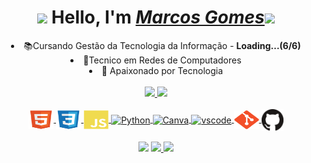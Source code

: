 <div>
  <h1 align="center"><img src="https://media.giphy.com/media/hvRJCLFzcasrR4ia7z/giphy.gif" width="28"> Hello, I'm <a href="https://www.linkedin.com/in/marcos-da-silva-gomes-86439a22b/"><i>Marcos Gomes</i></a><img src="https://media.giphy.com/media/12oufCB0MyZ1Go/giphy.gif" width="50"></h1>
  <li align="center">📚Cursando Gestão da Tecnologia da Informação - <strong>Loading...(6/6)</strong>
  <li align="center">📡Tecnico em Redes de Computadores
  <li align="center">🔭 Apaixonado por Tecnologia
</div>
<br>

<div align="center">
  <a href="https://github.com/marcosdevg"> 
  <img height="150em" src="https://github-readme-stats.vercel.app/api?username=marcosdevg&count_private=true&include_all_commits=true&show_icons=true&theme=buefy&hide_border=false&show_owner=true"/>
  <img height="150em" src="https://github-readme-stats.vercel.app/api/top-langs/?username=marcosdevg&theme=buefy&hide_border=false&&layout=compact"/>
  </a>
</div>

<div align="center" valign="top"><br>
   <a href="https://github.com/marcosdevg"> 
    <img align="center" alt="HTML" height="30" width="40" src="https://raw.githubusercontent.com/devicons/devicon/master/icons/html5/html5-original.svg">
    <img align="center" alt="CSS" height="30" width="40" src="https://raw.githubusercontent.com/devicons/devicon/master/icons/css3/css3-original.svg">
    <img align="center" alt="Js" height="30" width="40" src="https://raw.githubusercontent.com/devicons/devicon/master/icons/javascript/javascript-plain.svg">
    <img align="center" alt="Python" height="35" width="45" src="https://cdn.jsdelivr.net/gh/devicons/devicon/icons/python/python-original.svg">  
    <img align="center" alt="Canva" height="30" width="40" src="https://cdn.jsdelivr.net/gh/devicons/devicon/icons/canva/canva-original.svg"> 
    <img align="center" alt="vscode" height="30" width="40" src="https://cdn.jsdelivr.net/gh/devicons/devicon/icons/vscode/vscode-original.svg"> 
    <img align="center" alt="git" height="30" width="40" src="https://raw.githubusercontent.com/devicons/devicon/master/icons/git/git-original.svg">
    <img align="center" alt="github" height="35" width="35" src="/assets/GitHub.png">
     </a>
</div><br>

<div align="center">
    <a href="https://www.linkedin.com/in/marcos-da-silva-gomes-86439a22b/" target="_blank"><img src="https://img.shields.io/badge/-LinkedIn-%230077B5?style=for-the-badge&logo=linkedin&logoColor=white" target="_blank"></a> 
    <a href="mailto:marcosdev.gomes@gmail.com"><img src="https://img.shields.io/badge/Gmail-D14836?style=for-the-badge&logo=gmail&logoColor=white" target="_blank">     </a>
    <a href="https://t.me/marcosgomes2" target="_blank"><img src="https://img.shields.io/badge/Telegram-2CA5E0?style=for-the-badge&logo=telegram&logoColor=white" target="_blank"></a>
</div>
